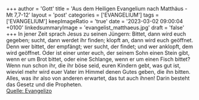 +++
author = 'Gott'
title = 'Aus dem Heiligen Evangelium nach Matthäus - Mt 7,7-12'
layout = 'post'
categories = ['EVANGELIUM']
tags = ['EVANGELIUM']
keepImageRatio = 'true'
date = '2023-03-02 09:00:04 +0100'
linkedsummaryImage = 'evangelist_matthaeus.jpg'
draft = 'false'
+++
In jener Zeit sprach Jesus zu seinen Jüngern: Bittet, dann wird euch gegeben; sucht, dann werdet ihr finden; klopft an, dann wird euch geöffnet.
Denn wer bittet, der empfängt; wer sucht, der findet; und wer anklopft, dem wird geöffnet.
Oder ist einer unter euch, der seinem Sohn einen Stein gibt, wenn er um Brot bittet,
oder eine Schlange, wenn er um einen Fisch bittet?
Wenn nun schon ihr, die ihr böse seid, euren Kindern gebt, was gut ist, wieviel mehr wird euer Vater im Himmel denen Gutes geben, die ihn bitten.<!--more-->
Alles, was ihr also von anderen erwartet, das tut auch ihnen! Darin besteht das Gesetz und die Propheten.<br> [Quelle: Evangelizo](https://evangeliumtagfuertag.org/DE/gospel)
